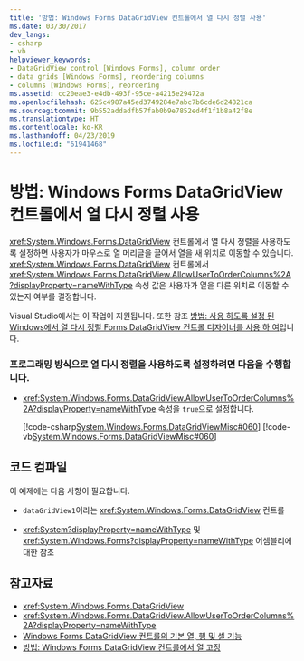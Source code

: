 ```yaml
---
title: '방법: Windows Forms DataGridView 컨트롤에서 열 다시 정렬 사용'
ms.date: 03/30/2017
dev_langs:
- csharp
- vb
helpviewer_keywords:
- DataGridView control [Windows Forms], column order
- data grids [Windows Forms], reordering columns
- columns [Windows Forms], reordering
ms.assetid: cc20eae3-e4db-493f-95ce-a4215e29472a
ms.openlocfilehash: 625c4987a45ed3749284e7abc7b6cde6d24821ca
ms.sourcegitcommit: 9b552addadfb57fab0b9e7852ed4f1f1b8a42f8e
ms.translationtype: HT
ms.contentlocale: ko-KR
ms.lasthandoff: 04/23/2019
ms.locfileid: "61941468"
---
```

# <a name="how-to-enable-column-reordering-in-the-windows-forms-datagridview-control"></a>방법: Windows Forms DataGridView 컨트롤에서 열 다시 정렬 사용
<xref:System.Windows.Forms.DataGridView> 컨트롤에서 열 다시 정렬을 사용하도록 설정하면 사용자가 마우스로 열 머리글을 끌어서 열을 새 위치로 이동할 수 있습니다. <xref:System.Windows.Forms.DataGridView> 컨트롤에서 <xref:System.Windows.Forms.DataGridView.AllowUserToOrderColumns%2A?displayProperty=nameWithType> 속성 값은 사용자가 열을 다른 위치로 이동할 수 있는지 여부를 결정합니다.  
  
 Visual Studio에서는 이 작업이 지원됩니다.  또한 참조 [방법: 사용 하도록 설정 된 Windows에서 열 다시 정렬 Forms DataGridView 컨트롤 디자이너를 사용 하 여](enable-column-reordering-in-the-datagrid-using-the-designer.md)입니다.  
  
### <a name="to-enable-column-reordering-programmatically"></a>프로그래밍 방식으로 열 다시 정렬을 사용하도록 설정하려면 다음을 수행합니다.  
  
- <xref:System.Windows.Forms.DataGridView.AllowUserToOrderColumns%2A?displayProperty=nameWithType> 속성을 `true`으로 설정합니다.  
  
     [!code-csharp[System.Windows.Forms.DataGridViewMisc#060](~/samples/snippets/csharp/VS_Snippets_Winforms/System.Windows.Forms.DataGridViewMisc/CS/datagridviewmisc.cs#060)]
     [!code-vb[System.Windows.Forms.DataGridViewMisc#060](~/samples/snippets/visualbasic/VS_Snippets_Winforms/System.Windows.Forms.DataGridViewMisc/VB/datagridviewmisc.vb#060)]  
  
## <a name="compiling-the-code"></a>코드 컴파일  
 이 예제에는 다음 사항이 필요합니다.  
  
- `dataGridView1`이라는 <xref:System.Windows.Forms.DataGridView> 컨트롤  
  
- <xref:System?displayProperty=nameWithType> 및 <xref:System.Windows.Forms?displayProperty=nameWithType> 어셈블리에 대한 참조  
  
## <a name="see-also"></a>참고자료

- <xref:System.Windows.Forms.DataGridView>
- <xref:System.Windows.Forms.DataGridView.AllowUserToOrderColumns%2A?displayProperty=nameWithType>
- [Windows Forms DataGridView 컨트롤의 기본 열, 행 및 셀 기능](basic-column-row-and-cell-features-wf-datagridview-control.md)
- [방법: Windows Forms DataGridView 컨트롤에서 열 고정](how-to-freeze-columns-in-the-windows-forms-datagridview-control.md)
